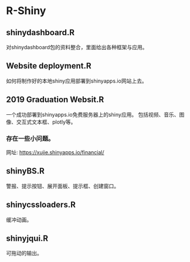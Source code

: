 #  R-Shiny

## shinydashboard.R
对shinydashboard包的资料整合，里面给出各种框架与应用。

## Website deployment.R
如何将制作好的本地shiny应用部署到shinyapps.io网站上去。

## 2019 Graduation Websit.R
一个成功部署到shinyapps.io免费服务器上的shiny应用。
包括视频、音乐、图像、交互式文本框、plotly等。
### 存在一些小问题。
网址:  https://xujie.shinyapps.io/financial/


## shinyBS.R
警报、提示按钮、展开面板、提示框、创建窗口。

## shinycssloaders.R
缓冲动画。

## shinyjqui.R
可拖动的输出。
